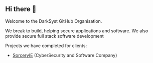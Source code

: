 ## Hi there 👋

Welcome to the DarkSyst GitHub Organisation.

We break to build, helping secure applications and software. We also provide secure full stack software development

Projects we have completed for clients:

- <a href="https://sorcery.ie">SorceryIE</a> (CyberSecurity and Software Company)
